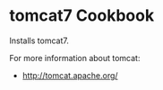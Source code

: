 tomcat7 Cookbook
==============
Installs tomcat7.

For more information about tomcat:

- http://tomcat.apache.org/

